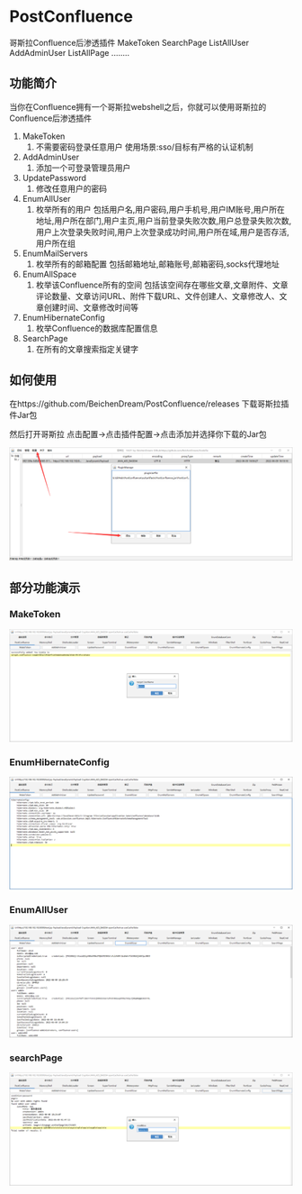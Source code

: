 # PostConfluence
哥斯拉Confluence后渗透插件  MakeToken SearchPage  ListAllUser AddAdminUser ListAllPage ........

## 功能简介
当你在Confluence拥有一个哥斯拉webshell之后，你就可以使用哥斯拉的Confluence后渗透插件

1. MakeToken
   1. 不需要密码登录任意用户 使用场景:sso/目标有严格的认证机制
2. AddAdminUser
   1. 添加一个可登录管理员用户
3. UpdatePassword
   1. 修改任意用户的密码
4. EnumAllUser
   1. 枚举所有的用户 包括用户名,用户密码,用户手机号,用户IM账号,用户所在地址,用户所在部门,用户主页,用户当前登录失败次数,用户总登录失败次数,用户上次登录失败时间,用户上次登录成功时间,用户所在域,用户是否存活,用户所在组
5. EnumMailServers
   1. 枚举所有的邮箱配置 包括邮箱地址,邮箱账号,邮箱密码,socks代理地址
6. EnumAllSpace
   1. 枚举该Confluence所有的空间 包括该空间存在哪些文章,文章附件、文章评论数量、文章访问URL、附件下载URL、文件创建人、文章修改人、文章创建时间、文章修改时间等
7. EnumHibernateConfig
   1. 枚举Confluence的数据库配置信息
8. SearchPage
   1. 在所有的文章搜索指定关键字


## 如何使用

在https://github.com/BeichenDream/PostConfluence/releases 下载哥斯拉插件Jar包

然后打开哥斯拉 点击配置->点击插件配置->点击添加并选择你下载的Jar包

![](images/addPlugin.png)

## 部分功能演示

### MakeToken

![](images/makeToken.png)

### EnumHibernateConfig

![](images/enumHibernateConfig.png)

### EnumAllUser

![](images/enumAllUser.png)

### searchPage

![](images/searchPage.png)
